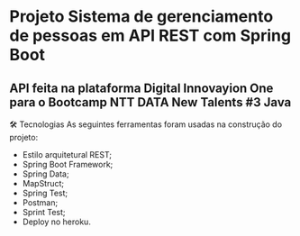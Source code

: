 # Projeto Sistema de gerenciamento de pessoas em API REST com Spring Boot

## API feita na plataforma Digital Innovayion One para o Bootcamp NTT DATA New Talents #3 Java

🛠 Tecnologias
As seguintes ferramentas foram usadas na construção do projeto:

- Estilo arquitetural REST;
- Spring Boot Framework;
- Spring Data;
- MapStruct;
- Spring Test;
- Postman;
- Sprint Test;
- Deploy no heroku.
